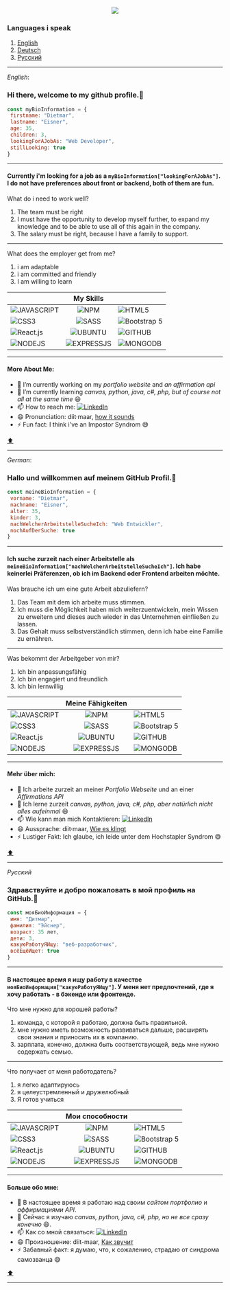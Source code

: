 
<p align="center"><img src='https://avatars.githubusercontent.com/u/86421371?s=96&v=4'></p>

### Languages i speak
1. [English](#hi-there-welcome-to-my-github-profile)
2. [Deutsch](#hallo-und-willkommen-auf-meinem-github-profil)
3. [Русский](#здравствуйте-и-добро-пожаловать-в-мой-профиль-на-github)

---

*English*: 

### Hi there, welcome to my github profile.👋

``` javascript
const myBioInformation = {
 firstname: "Dietmar",
 lastname: "Eisner",
 age: 35,
 children: 3,
 lookingForAJobAs: "Web Developer",
 stillLooking: true
}

```
---
#### Currently i'm looking for a job as a `myBioInformation["lookingForAJobAs"]`. I do not have preferences about front or backend, both of them are fun. 

What do i need to work well?

1. The team must be right
2. I must have the opportunity to develop myself further, to expand my knowledge and to be able to use all of this again in the company.
3. The salary must be right, because I have a family to support. 
---

What does the employer get from me?

1. i am adaptable
2. i am committed and friendly
3. I am willing to learn


| | My Skills |  |
|---|:--:|---|
|![JAVASCRIPT](https://img.shields.io/badge/JavaScript-323330?style=for-the-badge&logo=javascript&logoColor=F7DF1E)|![NPM](https://img.shields.io/badge/npm-CB3837?style=for-the-badge&logo=npm&logoColor=white)|![HTML5](https://img.shields.io/badge/HTML5-E34F26?style=for-the-badge&logo=html5&logoColor=white)|
|![CSS3](https://img.shields.io/badge/CSS3-1572B6?style=for-the-badge&logo=css3&logoColor=white)|![SASS](https://img.shields.io/badge/Sass-CC6699?style=for-the-badge&logo=sass&logoColor=white)|![Bootstrap 5](https://img.shields.io/badge/Bootstrap-563D7C?style=for-the-badge&logo=bootstrap&logoColor=white)|
|![React.js](https://img.shields.io/badge/React-20232A?style=for-the-badge&logo=react&logoColor=61DAFB)|![UBUNTU](https://img.shields.io/badge/Ubuntu-E95420?style=for-the-badge&logo=ubuntu&logoColor=white)|![GITHUB](https://img.shields.io/badge/GitHub-100000?style=for-the-badge&logo=github&logoColor=white)|
|![NODEJS](https://img.shields.io/badge/Node.js-339933?style=for-the-badge&logo=nodedotjs&logoColor=white)|![EXPRESSJS](https://img.shields.io/badge/Express.js-000000?style=for-the-badge&logo=express&logoColor=white)|![MONGODB](https://img.shields.io/badge/MongoDB-4EA94B?style=for-the-badge&logo=mongodb&logoColor=white)|

---

#### More About Me:

- 🔭 I’m currently working on my *portfolio website* and *an affirmation api*
- 🌱 I’m currently learning *canvas, python, java, c#, php, but of course not all at the same time* 😄
- 📫 How to reach me: [![LinkedIn](https://camo.githubusercontent.com/a80d00f23720d0bc9f55481cfcd77ab79e141606829cf16ec43f8cacc7741e46/68747470733a2f2f696d672e736869656c64732e696f2f62616467652f4c696e6b6564496e2d3030373742353f7374796c653d666f722d7468652d6261646765266c6f676f3d6c696e6b6564696e266c6f676f436f6c6f723d7768697465)](https://www.linkedin.com/in/dietmar-eisner/)
- 😄 Pronunciation: diit·maar, [how it sounds](https://www.google.com/search?q=pronunciation+Dietmar&sxsrf=ALiCzsYjOADezibiTcELQfs_VEcYPpUfvw%3A1661760693791&ei=tXQMY_ftL4yHxc8PqcOLuA0&ved=0ahUKEwi3nOv-zOv5AhWMQ_EDHanhAtcQ4dUDCA4&uact=5&oq=pronunciation+Dietmar&gs_lcp=Cgdnd3Mtd2l6EAMyBggAEB4QFjoHCAAQRxCwAzoJCAAQsAMQChBDOgcIABCwAxBDOgUIABCABDoFCAAQywE6BAgAEEM6CAgAEB4QFhAKOggIABAeEA8QFjoECAAQEzoKCAAQHhAPEA0QEzoICAAQHhANEBM6CggAEB4QDRAKEBNKBAhBGABKBAhGGABQoAJY1Q1gvxBoAXABeACAAV-IAZsFkgEBOJgBAKABAcgBCsABAQ&sclient=gws-wiz)
- ⚡ Fun fact: I think i've an Impostor Syndrom 😅
 
[⬆️](#languages-i-speak)
 
---

*German*: 

### Hallo und willkommen auf meinem GitHub Profil.👋

``` javascript
const meineBioInformation = {
 vorname: "Dietmar",
 nachname: "Eisner",
 alter: 35,
 kinder: 3,
 nachWelcherArbeitstelleSucheIch: "Web Entwickler",
 nochAufDerSuche: true
}

```
---
#### Ich suche zurzeit nach einer Arbeitstelle als `meineBioInformation["nachWelcherArbeitstelleSucheIch"]`. Ich habe keinerlei Präferenzen, ob ich im Backend oder Frontend arbeiten möchte. 

Was brauche ich um eine gute Arbeit abzuliefern?

1. Das Team mit dem ich arbeite muss stimmen. 
2. Ich muss die Möglichkeit haben mich weiterzuentwickeln, mein Wissen zu erweitern und dieses auch wieder in das Unternehmen einfließen zu lassen.
3. Das Gehalt muss selbstverständlich stimmen, denn ich habe eine Familie zu ernähren.

---
Was bekommt der Arbeitgeber von mir?

1. Ich bin anpassungsfähig
2. Ich bin engagiert und freundlich
3. Ich bin lernwillig

| | Meine Fähigkeiten |  |
|---|:--:|---|
|![JAVASCRIPT](https://img.shields.io/badge/JavaScript-323330?style=for-the-badge&logo=javascript&logoColor=F7DF1E)|![NPM](https://img.shields.io/badge/npm-CB3837?style=for-the-badge&logo=npm&logoColor=white)|![HTML5](https://img.shields.io/badge/HTML5-E34F26?style=for-the-badge&logo=html5&logoColor=white)|
|![CSS3](https://img.shields.io/badge/CSS3-1572B6?style=for-the-badge&logo=css3&logoColor=white)|![SASS](https://img.shields.io/badge/Sass-CC6699?style=for-the-badge&logo=sass&logoColor=white)|![Bootstrap 5](https://img.shields.io/badge/Bootstrap-563D7C?style=for-the-badge&logo=bootstrap&logoColor=white)|
|![React.js](https://img.shields.io/badge/React-20232A?style=for-the-badge&logo=react&logoColor=61DAFB)|![UBUNTU](https://img.shields.io/badge/Ubuntu-E95420?style=for-the-badge&logo=ubuntu&logoColor=white)|![GITHUB](https://img.shields.io/badge/GitHub-100000?style=for-the-badge&logo=github&logoColor=white)|
|![NODEJS](https://img.shields.io/badge/Node.js-339933?style=for-the-badge&logo=nodedotjs&logoColor=white)|![EXPRESSJS](https://img.shields.io/badge/Express.js-000000?style=for-the-badge&logo=express&logoColor=white)|![MONGODB](https://img.shields.io/badge/MongoDB-4EA94B?style=for-the-badge&logo=mongodb&logoColor=white)|

---
#### Mehr über mich:

- 🔭 Ich arbeite zurzeit an meiner *Portfolio Webseite* und an einer *Affirmations API*
- 🌱 Ich lerne zurzeit *canvas, python, java, c#, php, aber natürlich nicht alles aufeinmal* 😄
- 📫 Wie kann man mich Kontaktieren: [![LinkedIn](https://camo.githubusercontent.com/a80d00f23720d0bc9f55481cfcd77ab79e141606829cf16ec43f8cacc7741e46/68747470733a2f2f696d672e736869656c64732e696f2f62616467652f4c696e6b6564496e2d3030373742353f7374796c653d666f722d7468652d6261646765266c6f676f3d6c696e6b6564696e266c6f676f436f6c6f723d7768697465)](https://www.linkedin.com/in/dietmar-eisner/)
- 😄 Aussprache: diit·maar, [Wie es klingt](https://www.google.com/search?q=pronunciation+Dietmar&sxsrf=ALiCzsYjOADezibiTcELQfs_VEcYPpUfvw%3A1661760693791&ei=tXQMY_ftL4yHxc8PqcOLuA0&ved=0ahUKEwi3nOv-zOv5AhWMQ_EDHanhAtcQ4dUDCA4&uact=5&oq=pronunciation+Dietmar&gs_lcp=Cgdnd3Mtd2l6EAMyBggAEB4QFjoHCAAQRxCwAzoJCAAQsAMQChBDOgcIABCwAxBDOgUIABCABDoFCAAQywE6BAgAEEM6CAgAEB4QFhAKOggIABAeEA8QFjoECAAQEzoKCAAQHhAPEA0QEzoICAAQHhANEBM6CggAEB4QDRAKEBNKBAhBGABKBAhGGABQoAJY1Q1gvxBoAXABeACAAV-IAZsFkgEBOJgBAKABAcgBCsABAQ&sclient=gws-wiz)
- ⚡ Lustiger Fakt: Ich glaube, ich leide unter dem Hochstapler Syndrom 😅

[⬆️](#languages-i-speak)

---

*Русский*

### Здравствуйте и добро пожаловать в мой профиль на GitHub.👋

``` javascript
const мояБиоИнформация = {
 имя: "Дитмар",
 фамилия: "Эйснер",
 возраст: 35 лет,
 дети: 3,
 какуюРаботуЯИщу: "веб-разработчик",
 всёЕщёИщет: true
}

```
---
#### В настоящее время я ищу работу в качестве `мояБиоИнформация["какуюРаботуЯИщу"]`. У меня нет предпочтений, где я хочу работать - в бэкенде или фронтенде. 

Что мне нужно для хорошей работы?

1. команда, с которой я работаю, должна быть правильной. 
2. мне нужно иметь возможность развиваться дальше, расширять свои знания и приносить их в компанию.
3. зарплата, конечно, должна быть соответствующей, ведь мне нужно содержать семью.

---

Что получает от меня работодатель?

1. я легко адаптируюсь
2. я целеустремленный и дружелюбный
3. Я готов учиться

| | Мои способности |  |
|---|:--:|---|
|![JAVASCRIPT](https://img.shields.io/badge/JavaScript-323330?style=for-the-badge&logo=javascript&logoColor=F7DF1E)|![NPM](https://img.shields.io/badge/npm-CB3837?style=for-the-badge&logo=npm&logoColor=white)|![HTML5](https://img.shields.io/badge/HTML5-E34F26?style=for-the-badge&logo=html5&logoColor=white)|
|![CSS3](https://img.shields.io/badge/CSS3-1572B6?style=for-the-badge&logo=css3&logoColor=white)|![SASS](https://img.shields.io/badge/Sass-CC6699?style=for-the-badge&logo=sass&logoColor=white)|![Bootstrap 5](https://img.shields.io/badge/Bootstrap-563D7C?style=for-the-badge&logo=bootstrap&logoColor=white)|
|![React.js](https://img.shields.io/badge/React-20232A?style=for-the-badge&logo=react&logoColor=61DAFB)|![UBUNTU](https://img.shields.io/badge/Ubuntu-E95420?style=for-the-badge&logo=ubuntu&logoColor=white)|![GITHUB](https://img.shields.io/badge/GitHub-100000?style=for-the-badge&logo=github&logoColor=white)|
|![NODEJS](https://img.shields.io/badge/Node.js-339933?style=for-the-badge&logo=nodedotjs&logoColor=white)|![EXPRESSJS](https://img.shields.io/badge/Express.js-000000?style=for-the-badge&logo=express&logoColor=white)|![MONGODB](https://img.shields.io/badge/MongoDB-4EA94B?style=for-the-badge&logo=mongodb&logoColor=white)|

---

#### Больше обо мне:

- 🔭 В настоящее время я работаю над своим *сайтом портфолио* и *аффирмациями API*.
- 🌱 Сейчас я изучаю *canvas, python, java, c#, php, но не все сразу конечно* 😄.
- 📫 Как со мной связаться: [![LinkedIn](https://camo.githubusercontent.com/a80d00f23720d0bc9f55481cfcd77ab79e141606829cf16ec43f8cacc7741e46/68747470733a2f2f696d672e736869656c64732e696f2f62616467652f4c696e6b6564496e2d3030373742353f7374796c653d666f722d7468652d6261646765266c6f676f3d6c696e6b6564696e266c6f676f436f6c6f723d7768697465)](https://www.linkedin.com/in/dietmar-eisner/)
- 😄 Произношение: diit-maar, [ Как звучит ](https://www.google.com/search?q=pronunciation+Dietmar&sxsrf=ALiCzsYjOADezibiTcELQfs_VEcYPpUfvw%3A1661760693791&ei=tXQMY_ftL4yHxc8PqcOLuA0&ved=0ahUKEwi3nOv-zOv5AhWMQ_EDHanhAtcQ4dUDCA4&uact=5&oq=pronunciation+Dietmar&gs_lcp=Cgdnd3Mtd2l6EAMyBggAEB4QFjoHCAAQRxCwAzoJCAAQsAMQChBDOgcIABCwAxBDOgUIABCABDoFCAAQywE6BAgAEEM6CAgAEB4QFhAKOggIABAeEA8QFjoECAAQEzoKCAAQHhAPEA0QEzoICAAQHhANEBM6CggAEB4QDRAKEBNKBAhBGABKBAhGGABQoAJY1Q1gvxBoAXABeACAAV-IAZsFkgEBOJgBAKABAcgBCsABAQ&sclient=gws-wiz)
- ⚡ Забавный факт: я думаю, что, к сожалению, страдаю от синдрома самозванца 😅

[⬆️](#languages-i-speak)

---
<!--
**Dima0687/dima0687** is a ✨ _special_ ✨ repository because its `README.md` (this file) appears on your GitHub profile.

Here are some ideas to get you started:

- 🔭 I’m currently working on ...
- 🌱 I’m currently learning ...
- 👯 I’m looking to collaborate on ...
- 🤔 I’m looking for help with ...
- 💬 Ask me about ...
- 📫 How to reach me: ...
- 😄 Pronouns: ...
- ⚡ Fun fact: ...
-->
